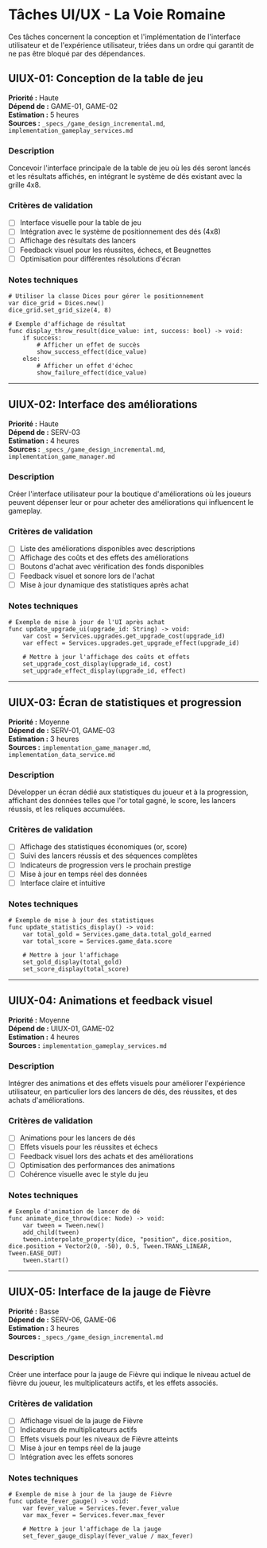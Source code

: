 # Tâches UI/UX - La Voie Romaine

Ces tâches concernent la conception et l'implémentation de l'interface utilisateur et de l'expérience utilisateur, triées dans un ordre qui garantit de ne pas être bloqué par des dépendances.

## UIUX-01: Conception de la table de jeu

**Priorité :** Haute  
**Dépend de :** GAME-01, GAME-02  
**Estimation :** 5 heures  
**Sources :** `_specs_/game_design_incremental.md`, `implementation_gameplay_services.md`

### Description
Concevoir l'interface principale de la table de jeu où les dés seront lancés et les résultats affichés, en intégrant le système de dés existant avec la grille 4x8.

### Critères de validation
- [ ] Interface visuelle pour la table de jeu
- [ ] Intégration avec le système de positionnement des dés (4x8)
- [ ] Affichage des résultats des lancers
- [ ] Feedback visuel pour les réussites, échecs, et Beugnettes
- [ ] Optimisation pour différentes résolutions d'écran

### Notes techniques
```gdscript
# Utiliser la classe Dices pour gérer le positionnement
var dice_grid = Dices.new()
dice_grid.set_grid_size(4, 8)

# Exemple d'affichage de résultat
func display_throw_result(dice_value: int, success: bool) -> void:
    if success:
        # Afficher un effet de succès
        show_success_effect(dice_value)
    else:
        # Afficher un effet d'échec
        show_failure_effect(dice_value)
```

---

## UIUX-02: Interface des améliorations

**Priorité :** Haute  
**Dépend de :** SERV-03  
**Estimation :** 4 heures  
**Sources :** `_specs_/game_design_incremental.md`, `implementation_game_manager.md`

### Description
Créer l'interface utilisateur pour la boutique d'améliorations où les joueurs peuvent dépenser leur or pour acheter des améliorations qui influencent le gameplay.

### Critères de validation
- [ ] Liste des améliorations disponibles avec descriptions
- [ ] Affichage des coûts et des effets des améliorations
- [ ] Boutons d'achat avec vérification des fonds disponibles
- [ ] Feedback visuel et sonore lors de l'achat
- [ ] Mise à jour dynamique des statistiques après achat

### Notes techniques
```gdscript
# Exemple de mise à jour de l'UI après achat
func update_upgrade_ui(upgrade_id: String) -> void:
    var cost = Services.upgrades.get_upgrade_cost(upgrade_id)
    var effect = Services.upgrades.get_upgrade_effect(upgrade_id)
    
    # Mettre à jour l'affichage des coûts et effets
    set_upgrade_cost_display(upgrade_id, cost)
    set_upgrade_effect_display(upgrade_id, effect)
```

---

## UIUX-03: Écran de statistiques et progression

**Priorité :** Moyenne  
**Dépend de :** SERV-01, GAME-03  
**Estimation :** 3 heures  
**Sources :** `implementation_game_manager.md`, `implementation_data_service.md`

### Description
Développer un écran dédié aux statistiques du joueur et à la progression, affichant des données telles que l'or total gagné, le score, les lancers réussis, et les reliques accumulées.

### Critères de validation
- [ ] Affichage des statistiques économiques (or, score)
- [ ] Suivi des lancers réussis et des séquences complètes
- [ ] Indicateurs de progression vers le prochain prestige
- [ ] Mise à jour en temps réel des données
- [ ] Interface claire et intuitive

### Notes techniques
```gdscript
# Exemple de mise à jour des statistiques
func update_statistics_display() -> void:
    var total_gold = Services.game_data.total_gold_earned
    var total_score = Services.game_data.score
    
    # Mettre à jour l'affichage
    set_gold_display(total_gold)
    set_score_display(total_score)
```

---

## UIUX-04: Animations et feedback visuel

**Priorité :** Moyenne  
**Dépend de :** UIUX-01, GAME-02  
**Estimation :** 4 heures  
**Sources :** `implementation_gameplay_services.md`

### Description
Intégrer des animations et des effets visuels pour améliorer l'expérience utilisateur, en particulier lors des lancers de dés, des réussites, et des achats d'améliorations.

### Critères de validation
- [ ] Animations pour les lancers de dés
- [ ] Effets visuels pour les réussites et échecs
- [ ] Feedback visuel lors des achats et des améliorations
- [ ] Optimisation des performances des animations
- [ ] Cohérence visuelle avec le style du jeu

### Notes techniques
```gdscript
# Exemple d'animation de lancer de dé
func animate_dice_throw(dice: Node) -> void:
    var tween = Tween.new()
    add_child(tween)
    tween.interpolate_property(dice, "position", dice.position, dice.position + Vector2(0, -50), 0.5, Tween.TRANS_LINEAR, Tween.EASE_OUT)
    tween.start()
```

---

## UIUX-05: Interface de la jauge de Fièvre

**Priorité :** Basse  
**Dépend de :** SERV-06, GAME-06  
**Estimation :** 3 heures  
**Sources :** `_specs_/game_design_incremental.md`

### Description
Créer une interface pour la jauge de Fièvre qui indique le niveau actuel de fièvre du joueur, les multiplicateurs actifs, et les effets associés.

### Critères de validation
- [ ] Affichage visuel de la jauge de Fièvre
- [ ] Indicateurs de multiplicateurs actifs
- [ ] Effets visuels pour les niveaux de Fièvre atteints
- [ ] Mise à jour en temps réel de la jauge
- [ ] Intégration avec les effets sonores

### Notes techniques
```gdscript
# Exemple de mise à jour de la jauge de Fièvre
func update_fever_gauge() -> void:
    var fever_value = Services.fever.fever_value
    var max_fever = Services.fever.max_fever
    
    # Mettre à jour l'affichage de la jauge
    set_fever_gauge_display(fever_value / max_fever)
```
